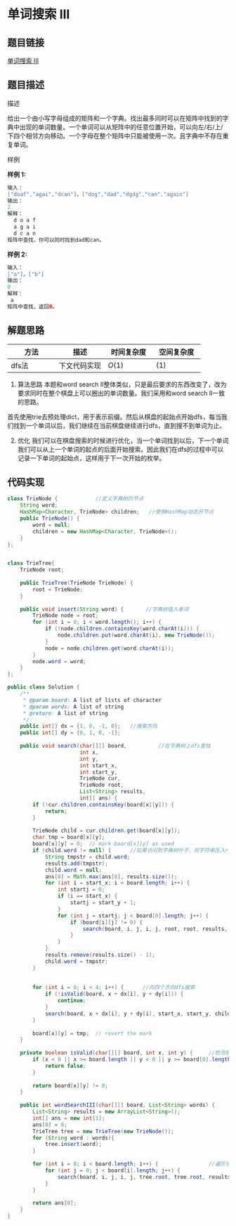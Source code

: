 
#  单词搜索 III

## 题目链接

[单词搜索 III](https://www.lintcode.com/problem/1848/?_from=collection&fromId=161)

## 题目描述

描述

给出一个由小写字母组成的矩阵和一个字典。找出最多同时可以在矩阵中找到的字典中出现的单词数量。一个单词可以从矩阵中的任意位置开始，可以向左/右/上/下四个相邻方向移动。一个字母在整个矩阵中只能被使用一次。且字典中不存在重复单词。

样例

**样例 1:**

```java
输入：
["doaf","agai","dcan"]，["dog","dad","dgdg","can","again"]
输出：
2
解释：
  d o a f
  a g a i
  d c a n
矩阵中查找，你可以同时找到dad和can。
```

**样例 2:**

```java
输入：
["a"]，["b"]
输出：
0
解释：
 a
矩阵中查找，返回0。
```

## 解题思路

| <div style="width:70pt">方法</div>  |描述 |<div style="width:70pt">时间复杂度</div> |<div style="width:70pt">空间复杂度</div>|
|---|---|---|---|
|  dfs法 | 下文代码实现  | $O(1)$|$(1)$|

1. 算法思路
本题和word search II整体类似，只是最后要求的东西改变了，改为要求同时在整个棋盘上可以圈出的单词数量。我们采用和word search II一致的思路。

首先使用trie去预处理dict，用于表示前缀。然后从棋盘的起始点开始dfs，每当我们找到一个单词以后，我们继续在当前棋盘继续进行dfs，直到搜不到单词为止。

2. 优化
我们可以在棋盘搜索的时候进行优化，当一个单词找到以后，下一个单词我们可以从上一个单词的起点的后面开始搜索。因此我们在dfs的过程中可以记录一下单词的起始点，这样用于下一次开始的枚举。


## 代码实现

```java
class TrieNode {    		//定义字典树的节点
    String word;
    HashMap<Character, TrieNode> children;   //使用HashMap动态开节点
    public TrieNode() {
        word = null;
        children = new HashMap<Character, TrieNode>();
    }
};


class TrieTree{
    TrieNode root;
    
    public TrieTree(TrieNode TrieNode) {
        root = TrieNode;
    }
    
    public void insert(String word) {		//字典树插入单词
        TrieNode node = root;
        for (int i = 0; i < word.length(); i++) {		
            if (!node.children.containsKey(word.charAt(i))) {
                node.children.put(word.charAt(i), new TrieNode());
            }
            node = node.children.get(word.charAt(i));
        }
        node.word = word;
    }
};

public class Solution {
    /**
     * @param board: A list of lists of character
     * @param words: A list of string
     * @return: A list of string
     */
    public int[] dx = {1, 0, -1, 0};   //搜索方向
    public int[] dy = {0, 1, 0, -1};
    
    public void search(char[][] board,			//在字典树上dfs查找
                       int x,
                       int y,
                       int start_x,
                       int start_y,
                       TrieNode cur,
                       TrieNode root,
                       List<String> results,
                       int[] ans) {
        if (!cur.children.containsKey(board[x][y])) {
            return;
        }
        
        TrieNode child = cur.children.get(board[x][y]);
        char tmp = board[x][y];
        board[x][y] = 0;  // mark board[x][y] as used
        if (child.word != null) {      //如果访问到字典树叶子，将字符串压入result即可
            String tmpstr = child.word;
            results.add(tmpstr);
            child.word = null;
            ans[0] = Math.max(ans[0], results.size());
            for (int i = start_x; i < board.length; i++) {
                int startj = 0;
                if (i == start_x) {
                    startj = start_y + 1;
                }
                for (int j = startj; j < board[0].length; j++) {
                    if (board[i][j] != 0) {
                        search(board, i, j, i, j, root, root, results, ans);
                    }
                }
            }
            results.remove(results.size() - 1);
            child.word = tmpstr;
        }
        
        
        for (int i = 0; i < 4; i++) {      //向四个方向dfs搜索
            if (!isValid(board, x + dx[i], y + dy[i])) {
                continue;
            }
            search(board, x + dx[i], y + dy[i], start_x, start_y, child, root, results, ans);
        }
        
        board[x][y] = tmp;  // revert the mark
    }
    
    private boolean isValid(char[][] board, int x, int y) {     //检测搜索位置合法
        if (x < 0 || x >= board.length || y < 0 || y >= board[0].length) {
            return false;
        }
        
        return board[x][y] != 0;
    }
    
    public int wordSearchIII(char[][] board, List<String> words) {
        List<String> results = new ArrayList<String>();
        int[] ans = new int[1];
        ans[0] = 0;
        TrieTree tree = new TrieTree(new TrieNode());
        for (String word : words){
            tree.insert(word);
        }
        
        for (int i = 0; i < board.length; i++) {				//遍历字母矩阵，将每个字母作为单词首字母开始搜索
            for (int j = 0; j < board[i].length; j++) {
                search(board, i, j, i, j, tree.root, tree.root, results, ans);
            }
        }
        
        return ans[0];
    }
}

```